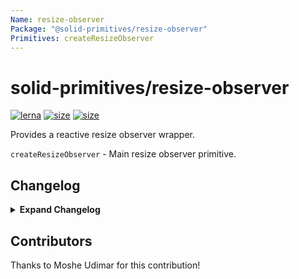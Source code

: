 ```yaml
---
Name: resize-observer
Package: "@solid-primitives/resize-observer"
Primitives: createResizeObserver
---
```


# solid-primitives/resize-observer

[![lerna](https://img.shields.io/badge/maintained%20with-lerna-cc00ff.svg)](https://lerna.js.org/)
[![size](https://img.shields.io/bundlephobia/minzip/@solid-primitives/resize-observer)](https://bundlephobia.com/package/@solid-primitives/resize-observer)
[![size](https://img.shields.io/npm/v/@solid-primitives/resize-observer)](https://www.npmjs.com/package/@solid-primitives/resize-observer)

Provides a reactive resize observer wrapper.

`createResizeObserver` - Main resize observer primitive.

## Changelog

<details>
<summary><b>Expand Changelog</b></summary>

0.0.100

Initial commit of the resize observer.

</details>

## Contributors

Thanks to Moshe Udimar for this contribution!
